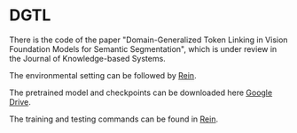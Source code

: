 # DGTL

There is the code of the paper "Domain-Generalized Token Linking in Vision Foundation Models for Semantic Segmentation", which is under review in the Journal of Knowledge-based Systems.

The environmental setting can be followed by [Rein](https://github.com/w1oves/Rein).

The pretrained model and checkpoints can be downloaded here [Google Drive](https://drive.google.com/drive/folders/1KBLQ7nbOekcUdbTT-w-RRnwHuHxNJmoY?usp=drive_link).

The training and testing commands can be found in [Rein](https://github.com/w1oves/Rein).
